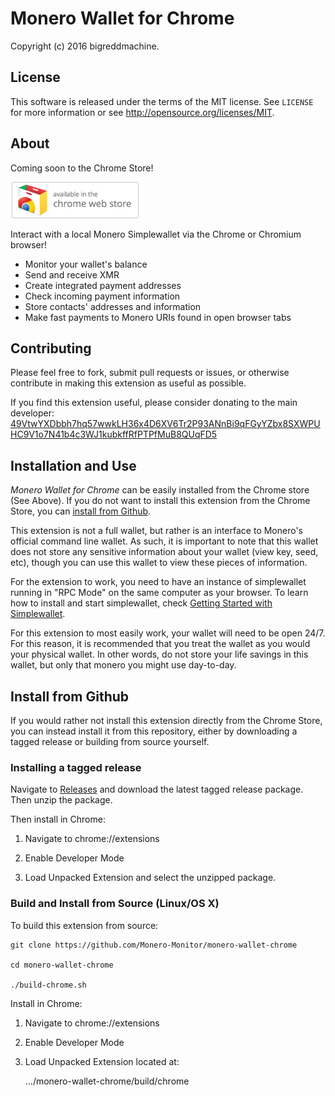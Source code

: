 # Monero Wallet for Chrome

Copyright (c) 2016 bigreddmachine.


## License

This software is released under the terms of the MIT license. See `LICENSE` for
more information or see http://opensource.org/licenses/MIT.


## About

Coming soon to the Chrome Store!

[![Coming soon to the Chrome Store](extras/ChromeWebStore_BadgeWBorder_v2_206x58.png)](https://chrome.google.com/webstore/)

Interact with a local Monero Simplewallet via the Chrome or Chromium browser!

* Monitor your wallet's balance
* Send and receive XMR
* Create integrated payment addresses
* Check incoming payment information
* Store contacts' addresses and information
* Make fast payments to Monero URIs found in open browser tabs


## Contributing

Please feel free to fork, submit pull requests or issues, or otherwise contribute
in making this extension as useful as possible.

If you find this extension useful, please consider donating to the main developer:  
[49VtwYXDbbh7hq57wwkLH36x4D6XV6Tr2P93ANnBi9qFGyYZbx8SXWPUHC9V1o7N41b4c3WJ1kubkffRfPTPfMuB8QUqFD5](monero:49VtwYXDbbh7hq57wwkLH36x4D6XV6Tr2P93ANnBi9qFGyYZbx8SXWPUHC9V1o7N41b4c3WJ1kubkffRfPTPfMuB8QUqFD5)


## Installation and Use

*Monero Wallet for Chrome* can be easily installed from the Chrome store (See Above).
If you do not want to install this extension from the Chrome Store, you can
[install from Github](#install-from-github).

This extension is not a full wallet, but rather is an interface to Monero's official command
line wallet. As such, it is important to note that this wallet does not store any sensitive 
information about your wallet (view key, seed, etc), though you can use this wallet to view
these pieces of information.

For the extension to work, you need to have an instance of simplewallet running in "RPC Mode"
on the same computer as your browser. To learn how to install and start simplewallet, check
[Getting Started with Simplewallet](https://github.com/Monero-Monitor/monero-wallet-chrome/blob/master/GETTING_STARTED.md).

For this extension to most easily work, your wallet will need to be open 24/7. For this
reason, it is recommended that you treat the wallet as you would your physical wallet. In
other words, do not store your life savings in this wallet, but only that monero you might
use day-to-day.


## Install from Github

If you would rather not install this extension directly from the Chrome Store, you can instead
install it from this repository, either by downloading a tagged release or building from source
yourself.

### Installing a tagged release

Navigate to [Releases](https://github.com/Monero-Monitor/monero-wallet-chrome/releases) and
download the latest tagged release package. Then unzip the package.

Then install in Chrome:

1) Navigate to chrome://extensions

2) Enable Developer Mode

3) Load Unpacked Extension and select the unzipped package.


### Build and Install from Source (Linux/OS X)

To build this extension from source:

    git clone https://github.com/Monero-Monitor/monero-wallet-chrome
    
    cd monero-wallet-chrome
    
    ./build-chrome.sh
    
Install in Chrome:

1) Navigate to chrome://extensions

2) Enable Developer Mode

3) Load Unpacked Extension located at:
    
    .../monero-wallet-chrome/build/chrome
